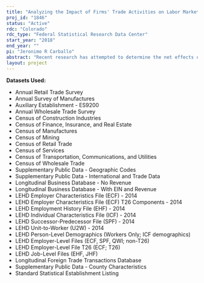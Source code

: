 ```yaml
---
title: "Analyzing the Impact of Firms' Trade Activities on Labor Market Outcomes. A Matched Employee-Employer Perspective"
proj_id: "1846"
status: "Active"
rdc: "Colorado"
rdc_type: "Federal Statistical Research Data Center"
start_year: "2018"
end_year: ""
pi: "Jeronimo R Carballo"
abstract: "Recent research has attempted to determine the net effects of international trade on the U.S. economy. We aim to determine which types of jobs and industries are most impacted by international trade, and in particular how China’s accession to the World Trade Organization has impacted U.S. earnings and employment among firms that engage with international companies in a variety of ways. By combining data from the Longitudinal Employer Household Dynamics, Economic Censuses, and the Longitudinal Firm Trade Transactions Database, we observe job transitions among workers with skills and firms that are heterogeneous in their susceptible-to-trade shocks. Using a two-sided matching model, we are able to estimate how job matches change in response to these shocks, both directly as a result of foreign competition and indirectly in response to effects on other industries. Results thus generate a comprehensive account of “winners” and “losers” from foreign trade."
layout: project
---
```


**Datasets Used:**

  - Annual Retail Trade Survey 
  - Annual Survey of Manufactures 
  - Auxiliary Establishment - ES9200 
  - Annual Wholesale Trade Survey 
  - Census of Construction Industries 
  - Census of Finance, Insurance, and Real Estate 
  - Census of Manufactures 
  - Census of Mining 
  - Census of Retail Trade 
  - Census of Services 
  - Census of Transportation, Communications, and Utilities 
  - Census of Wholesale Trade 
  - Supplementary Public Data - Geographic Codes 
  - Supplementary Public Data - International and Trade Data 
  - Longitudinal Business Database - No Revenue 
  - Longitudinal Business Database - With EIN and Revenue 
  - LEHD Employer Characteristics File (ECF) - 2014 
  - LEHD Employer Characteristics File (ECF) T26 Components - 2014 
  - LEHD Employment History File (EHF) - 2014 
  - LEHD Individual Characteristics File (ICF) - 2014 
  - LEHD Successor-Predecessor File (SPF) - 2014 
  - LEHD Unit-to-Worker (U2W) - 2014 
  - LEHD Person-Level Demographics (Workers Only; ICF demographics) 
  - LEHD Employer-Level Files (ECF, SPF, QWI; non-T26) 
  - LEHD Employer-Level File T26 (ECF; T26) 
  - LEHD Job-Level Files (EHF, JHF) 
  - Longitudinal Foreign Trade Transactions Database 
  - Supplementary Public Data - County Characteristics 
  - Standard Statistical Establishment Listing 

